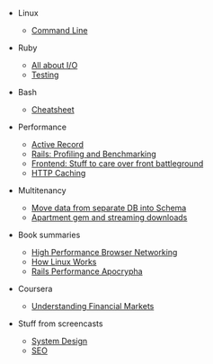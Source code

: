 - Linux

  - [Command Line](docs/linux/command-line.md)

- Ruby
  - [All about I/O](docs/ruby/io.md)
  - [Testing](docs/ruby/testing.md)

- Bash
  - [Cheatsheet](docs/bash/cheatsheet.md)

- Performance
  - [Active Record](docs/performance/active-record.md)
  - [Rails: Profiling and Benchmarking](docs/performance/rails.md)
  - [Frontend: Stuff to care over front battleground](docs/performance/frontend.md)
  - [HTTP Caching](docs/performance/http-caching.md)

- Multitenancy

  - [Move data from separate DB into Schema](docs/multitenancy/db-to-schema-move.md)
  - [Apartment gem and streaming downloads](docs/multitenancy/apartment-and-streaming.md)

- Book summaries

  - [High Performance Browser Networking](docs/books/high-performance-browser-networking.md)
  - [How Linux Works](docs/books/how-linux-works.md)
  - [Rails Performance Apocrypha](docs/books/rails-performance-apocrypha.md)

- Coursera

  - [Understanding Financial Markets](docs/coursera/understanding-financial-markets.md)

- Stuff from screencasts

  - [System Design](docs/cast_notes/system_design.md)
  - [SEO](docs/cast_notes/seo.md)
